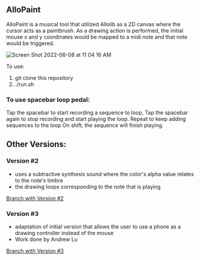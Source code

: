 ## AlloPaint

 AlloPaint is a musical tool that utilized Allolib as a 2D canvas where the cursor acts as a paintbrush. As a drawing action is performed, the initial mouse x and y coordinates would be mapped to a midi note and that note would be triggered.

![Screen Shot 2022-06-08 at 11 04 16 AM](https://user-images.githubusercontent.com/43687816/172688138-3ee16b69-c39e-4e51-85e2-abc824d78625.png)

To use: 
1. git clone this repository
2. ./run.sh 


### To use spacebar loop pedal:
Tap the spacebar to start recording a sequence to loop,
Tap the spacebar again to stop recording and start playing the loop. 
Repeat to keep adding sequences to the loop
On shift, the sequence will finish playing. 


## Other Versions: 

### Version #2
- uses a subtractive synthesis sound where the color's alpha value relates to the note's timbre
- the drawing loops corresponding to the note that is playing

[Branch with Version #2](https://github.com/allolib-s22/jenny353_paint/tree/addToColorToChangeTimbre)

### Version #3
- adaptation of initial version that allows the user to use a phone as a drawing controller instead of the mouse 
- Work done by Andrew Lu

[Branch with Version #3](https://github.com/allolib-s22/jenny353_paint/tree/phone-control)
